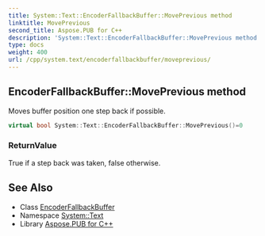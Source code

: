 ```yaml
---
title: System::Text::EncoderFallbackBuffer::MovePrevious method
linktitle: MovePrevious
second_title: Aspose.PUB for C++
description: 'System::Text::EncoderFallbackBuffer::MovePrevious method. Moves buffer position one step back if possible in C++.'
type: docs
weight: 400
url: /cpp/system.text/encoderfallbackbuffer/moveprevious/
---
```

## EncoderFallbackBuffer::MovePrevious method


Moves buffer position one step back if possible.

```cpp
virtual bool System::Text::EncoderFallbackBuffer::MovePrevious()=0
```


### ReturnValue

True if a step back was taken, false otherwise.

## See Also

* Class [EncoderFallbackBuffer](../)
* Namespace [System::Text](../../)
* Library [Aspose.PUB for C++](../../../)
